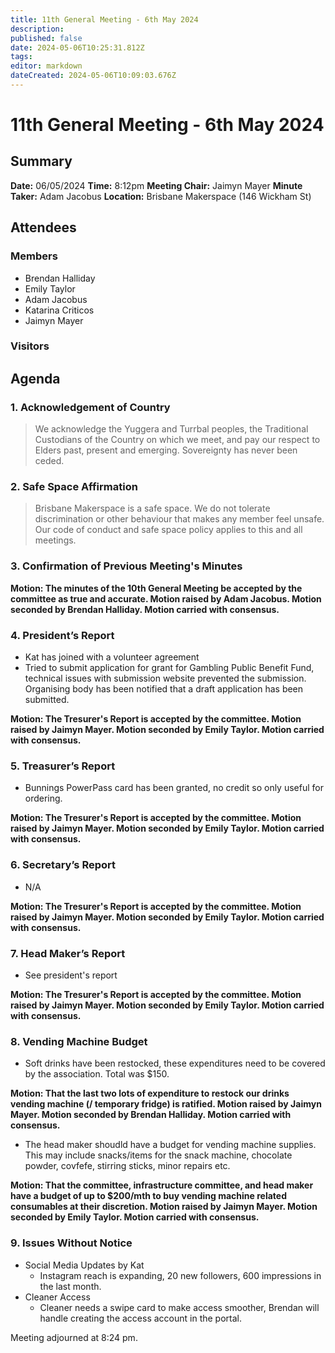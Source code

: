 ```yaml
---
title: 11th General Meeting - 6th May 2024
description: 
published: false
date: 2024-05-06T10:25:31.812Z
tags: 
editor: markdown
dateCreated: 2024-05-06T10:09:03.676Z
---
```


# 11th General Meeting - 6th May 2024
## Summary
**Date:** 06/05/2024 
**Time:** 8:12pm
**Meeting Chair:** Jaimyn Mayer
**Minute Taker:** Adam Jacobus
**Location:** Brisbane Makerspace (146 Wickham St)

## Attendees
### Members

- Brendan Halliday
- Emily Taylor
- Adam Jacobus
- Katarina Criticos
- Jaimyn Mayer

### Visitors

## Agenda

### 1. Acknowledgement of Country

> We acknowledge the Yuggera and Turrbal peoples, the Traditional Custodians of the Country on which we meet, and pay our respect to Elders past, present and emerging. Sovereignty has never been ceded.

### 2. Safe Space Affirmation
> Brisbane Makerspace is a safe space. We do not tolerate discrimination or other behaviour that makes any member feel unsafe. Our code of conduct and safe space policy applies to this and all meetings.

### 3. Confirmation of Previous Meeting's Minutes

**Motion: The minutes of the 10th General Meeting be accepted by the committee as true and accurate. Motion raised by Adam Jacobus. Motion seconded by Brendan Halliday. Motion carried with consensus.**

### 4. President’s Report

- Kat has joined with a volunteer agreement
- Tried to submit application for grant for Gambling Public Benefit Fund, technical issues with submission website prevented the submission. Organising body has been notified that a draft application has been submitted.

**Motion: The Tresurer's Report is accepted by the committee. Motion raised by Jaimyn Mayer. Motion seconded by Emily Taylor. Motion carried with consensus.**

### 5. Treasurer’s Report

- Bunnings PowerPass card has been granted, no credit so only useful for ordering.

**Motion: The Tresurer's Report is accepted by the committee. Motion raised by Jaimyn Mayer. Motion seconded by Emily Taylor. Motion carried with consensus.**

### 6. Secretary’s Report

- N/A

**Motion: The Tresurer's Report is accepted by the committee. Motion raised by Jaimyn Mayer. Motion seconded by Emily Taylor. Motion carried with consensus.**

### 7. Head Maker’s Report

- See president's report

**Motion: The Tresurer's Report is accepted by the committee. Motion raised by Jaimyn Mayer. Motion seconded by Emily Taylor. Motion carried with consensus.**

### 8. Vending Machine Budget

- Soft drinks have been restocked, these expenditures need to be covered by the association. Total was $150.

**Motion: That the last two lots of expenditure to restock our drinks vending machine (/ temporary fridge) is ratified. Motion raised by Jaimyn Mayer. Motion seconded by Brendan Halliday. Motion carried with consensus.**

- The head maker shoudld have a budget for vending machine supplies. This may include snacks/items for the snack machine, chocolate powder, covfefe, stirring sticks, minor repairs etc.

**Motion: That the committee, infrastructure committee, and head maker have a budget of up to $200/mth to buy vending machine related consumables at their discretion. Motion raised by Jaimyn Mayer. Motion seconded by Emily Taylor. Motion carried with consensus.**

### 9. Issues Without Notice

- Social Media Updates by Kat
	- Instagram reach is expanding, 20 new followers, 600 impressions in the last month.
- Cleaner Access
  - Cleaner needs a swipe card to make access smoother, Brendan will handle creating the access account in the portal.

Meeting adjourned at 8:24 pm.
